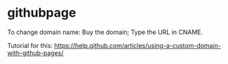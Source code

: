 # githubpage
To change domain name:
Buy the domain;
Type the URL in CNAME.

Tutorial for this: https://help.github.com/articles/using-a-custom-domain-with-github-pages/
